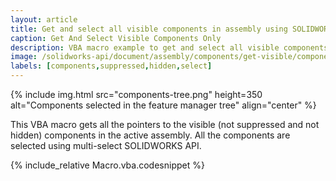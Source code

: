 ```yaml
---
layout: article
title: Get and select all visible components in assembly using SOLIDWORKS API
caption: Get And Select Visible Components Only
description: VBA macro example to get and select all visible components (not suppressed and not hidden) using SOLIDWORKS API
image: /solidworks-api/document/assembly/components/get-visible/components-tree.png
labels: [components,suppressed,hidden,select]
---
```

{% include img.html src="components-tree.png" height=350 alt="Components selected in the feature manager tree" align="center" %}

This VBA macro gets all the pointers to the visible (not suppressed and not hidden) components in the active assembly. All the components are selected using multi-select SOLIDWORKS API.

{% include_relative Macro.vba.codesnippet %}